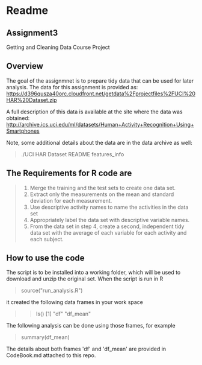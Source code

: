 # Readme
## Assignment3
Getting and Cleaning Data Course Project

## Overview
The goal of the assignmnet is to prepare tidy data that can be used for later analysis.
The data for this assignment is provided as:
  https://d396qusza40orc.cloudfront.net/getdata%2Fprojectfiles%2FUCI%20HAR%20Dataset.zip 

A full description of this data is available at the site where the data was obtained:
http://archive.ics.uci.edu/ml/datasets/Human+Activity+Recognition+Using+Smartphones 

Note, some additional details about the data are in the data archive as well:
>  ./UCI HAR Dataset
>     README
>     features_info
     
## The Requirements for R code are
>  1. Merge the training and the test sets to create one data set.
>  2. Extract only the measurements on the mean and standard deviation for each measurement.
>  3. Use descriptive activity names to name the activities in the data set
>  4. Appropriately label the data set with descriptive variable names.
>  5. From the data set in step 4, create a second, independent tidy data set
>     with the average of each variable for each activity and each subject.

## How to use the code
The script is to be installed into a working folder, which will be used to
download and unzip the original set. When the script is run in R
>  source("run_analysis.R")

it created the following data frames in your work space
>> ls()
> [1] "df" "df_mean" 

The following analysis can be done using those frames, for example
> summary(df_mean)

The details about both frames 'df' and 'df_mean' are provided in CodeBook.md
attached to this repo.
